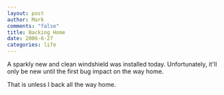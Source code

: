 ```yaml
--- 
layout: post
author: Mark
comments: "false"
title: Backing Home
date: 2006-6-27
categories: life
---
```

A sparkly new and clean windshield was installed today. Unfortunately, it'll only be new until the first bug impact on the way home.

That is unless I back all the way home.
